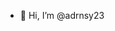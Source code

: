 - 👋 Hi, I’m @adrnsy23


<!---
adrnsy23/adrnsy23 is a ✨ special ✨ repository because its `README.md` (this file) appears on your GitHub profile.
You can click the Preview link to take a look at your changes.
--->

